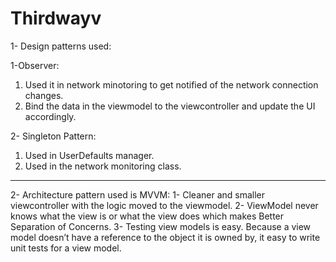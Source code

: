 # Thirdwayv

1- Design patterns used:

1-Observer: 
  1. Used it in network minotoring to get notified of the network connection changes.
  2. Bind the data in the viewmodel to the viewcontroller and update the UI accordingly.

2- Singleton Pattern:
  1. Used in UserDefaults manager.
  2. Used in the network monitoring class.
-----------------------------------------------------------------------------------------

2- Architecture pattern used is MVVM:
1- Cleaner and smaller viewcontroller with the logic moved to the viewmodel.
2- ViewModel never knows what the view is or what the view does which makes Better Separation of Concerns.
3- Testing view models is easy. Because a view model doesn’t have a reference to the object it is owned by, it easy to write unit tests for a view model.
